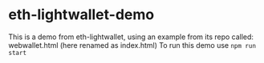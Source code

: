 # eth-lightwallet-demo

This is a demo from eth-lightwallet, using an example from its repo called: webwallet.html (here renamed as index.html)
To run this demo use `npm run start`
